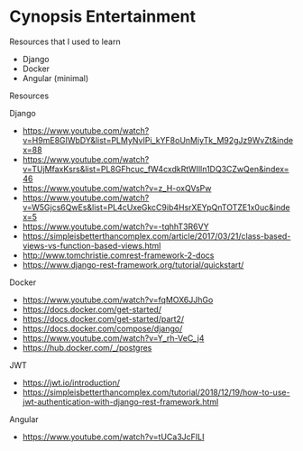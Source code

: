 # Cynopsis Entertainment

Resources that I used to learn
- Django
- Docker
- Angular (minimal)

Resources

Django

- https://www.youtube.com/watch?v=H9mE8GIWbDY&list=PLMyNvIPi_kYF8oUnMiyTk_M92gJz9WvZt&index=88
- https://www.youtube.com/watch?v=TUjMfaxKsrs&list=PL8GFhcuc_fW4cxdkRtWIlln1DQ3CZwQen&index=46
- https://www.youtube.com/watch?v=z_H-oxQVsPw
- https://www.youtube.com/watch?v=W5Gjcs6QwEs&list=PL4cUxeGkcC9ib4HsrXEYpQnTOTZE1x0uc&index=5
- https://www.youtube.com/watch?v=-tqhhT3R6VY
- https://simpleisbetterthancomplex.com/article/2017/03/21/class-based-views-vs-function-based-views.html
- http://www.tomchristie.comrest-framework-2-docs
- https://www.django-rest-framework.org/tutorial/quickstart/

Docker

- https://www.youtube.com/watch?v=fqMOX6JJhGo
- https://docs.docker.com/get-started/
- https://docs.docker.com/get-started/part2/
- https://docs.docker.com/compose/django/
- https://www.youtube.com/watch?v=Y_rh-VeC_j4
- https://hub.docker.com/_/postgres

JWT
- https://jwt.io/introduction/
- https://simpleisbetterthancomplex.com/tutorial/2018/12/19/how-to-use-jwt-authentication-with-django-rest-framework.html

Angular
- https://www.youtube.com/watch?v=tUCa3JcFILI
